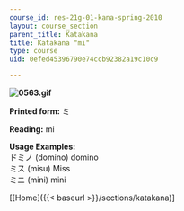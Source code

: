 ```yaml
---
course_id: res-21g-01-kana-spring-2010
layout: course_section
parent_title: Katakana
title: Katakana "mi"
type: course
uid: 0efed45396790e74ccb92382a19c10c9

---
```


**![0563.gif](/coursemedia/res-21g-01-kana-spring-2010/f199fcce8d217825956a177da00fff51_0563.gif)**

**Printed form:** ミ

**Reading:** mi

**Usage Examples:**  
ドミノ (domino) domino  
ミス (misu) Miss  
ミニ (mini) mini

\[[Home]({{< baseurl >}}/sections/katakana)\]